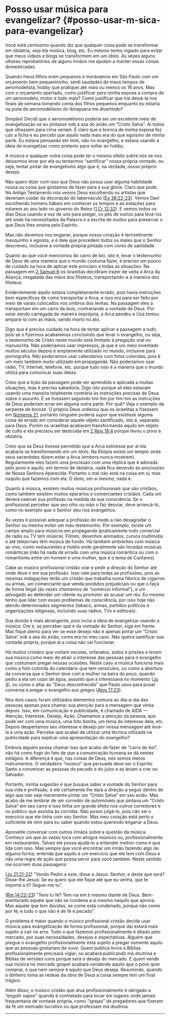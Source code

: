 # Posso usar música para evangelizar? {#posso-usar-m-sica-para-evangelizar}

Você está certíssimo quando diz que qualquer coisa pode se transformar em idolatria, seja ela música, blog, etc. Eu mesmo tenho vigiado para evitar que meus vídeos e blogs se transformem em um ídolo. Às vezes alguns olhares reprobatórios de alguns irmãos me ajudam a manter essas coisas domesticadas.

Quando meus filhos eram pequenos e morávamos em São Paulo com um orçamento bem pequenininho, senti saudades de meus tempos de aeromodelista, hobby que pratiquei até mais ou menos os 18 anos. Mas com o orçamento apertado, como justificar para minha esposa a compra de um aeromodelo, motor e tudo mais? Como justificar que iria deixá-la nos finais de semana tomando conta dos filhos pequenos enquanto eu estaria na pista de aeromodelismo do Ibirapuera me divertindo?

Simples! Decidi que o aeromodelismo poderia ser um excelente meio de evangelização se eu pintasse sob a asa do avião um “Cristo Salva”. Aí todos que olhassem para cima veriam. É claro que a bronca de minha esposa fez cair a ficha e eu percebi que aquilo nada mais era do que egoísmo de minha parte. Eu estava pensando em mim, não no evangelho, e estava usando a ideia de evangelizar como pretexto para voltar ao hobby.

A música e qualquer outra coisa pode ter o mesmo efeito sobre nós se nos deixarmos levar por ela ou tentarmos “santificar” nossa própria vontade, ou seja, tentar pintar de evangelismo algo que é, na verdade, nosso próprio desejo.

Não quero dizer com isso que Deus não possa usar alguma habilidade nossa ou coisa que gostamos de fazer para a sua glória. Claro que pode. No Antigo Testamento nós vemos Deus escolhendo os artistas que deveriam cuidar da decoração do tabernáculo ([Ex 38:22-23](http://bibliaonline.com.br/acf/ex/38/22-23)). Vemos Davi escolhendo homens hábeis em conhecer os tempos e as estações para estarem ao seu lado no governo do Reino ([1 Cr 12:32](http://bibliaonline.com.br/acf/1cr/12/32)). E vemos todos os dias Deus usando a voz de uns para pregar, os pés de outros para levá-los até onde há necessitados da Palavra e a escrita de muitos para preservar o que Deus lhes ensina pelo Espírito.

Mas não devemos nos enganar, porque nosso coração é terrivelmente mesquinho e egoísta, e é dele que procedem todos os males que o Senhor descreveu, inclusive a vontade própria pintada com cores de santidade.

Quanto ao que você mencionou do carro de boi, isto é, levar o testemunho de Deus de uma maneira que o mundo costuma fazer, é preciso um pouco de cuidado na hora de aplicar este princípio a todas as situações. Na passagem em [2 Samuel 6](http://bibliaonline.com.br/acf/2sm/6) os israelitas decidiram trazer de volta a Arca da Aliança, resgatada das mãos dos filisteus, transportando-a à maneira dos filisteus.

Evidentemente aquilo estava completamente errado, pois havia instruções bem específicas de como transportar a Arca, e isso era para ser feito por meio de varais colocados nos ombros dos levitas. Na passagem eles a transportam em um carro de bois, contrariando a vontade de Deus. Por estar sendo carregada de maneira imprópria, a Arca pendeu e Uzá tentou ampará-la com as mãos, sendo morto no ato.

Digo que é preciso cuidado na hora de tentar aplicar a passagem a tudo, pois se o fizermos acabaremos concluindo que levar o evangelho, ou seja, o testemunho de Cristo neste mundo está limitado à pregação oral ou manuscrita. Não poderíamos usar impressos, já que é um meio inventado muitos séculos depois e amplamente utilizado no mundo, inclusive para pornografia. Não poderíamos usar calendários com fotos coloridas, pois é um meio também muito utilizado em propaganda. Não poderíamos usar rádio, TV, Internet, telefone, etc. porque tudo isso é a maneira que o mundo utiliza para comunicar suas ideias.

Creio que a lição da passagem pode ser aprendida e aplicada a muitas situações, mas é preciso sabedoria. Digo isto porque ali eles estavam usando uma maneira totalmente contrária às instruções precisas de Deus sobre o assunto. E se tivessem seguindo tim-tim por tim-tim as instruções de Deus poderiam errar em alguma outra parte. Por quê? Veja o exemplo da serpente de bronze. O próprio Deus ordenou que os israelitas a fizessem em [Números 21](http://bibliaonline.com.br/acf/nm/21), portanto ninguém poderia supor que existisse alguma coisa de errado em considerar aquele objeto santificado, isto é, separado para Deus. Porém os israelitas acabaram transformando aquilo em objeto de culto e ela precisou ser destruída em [2 Reis 18:4](http://bibliaonline.com.br/acf/2rs/18/4) porque levou o povo à idolatria.

Creio que se Deus tivesse permitido que a Arca estivesse por aí ela acabaria se transformando em um ídolo. Na Etiópia existe um templo onde seus sacerdotes dizem estar a Arca (embora nunca mostrem). Regularmente eles fazem uma procissão com uma réplica que é adorada pelo povo e aquilo, em termos de idolatria, nada fica devendo às procissões de Nossa Senhora Aparecida. Portanto o mal não está na coisa em si, mas naquilo que fazemos com ela. O ídolo, em si mesmo, nada é.

Quanto à música, existem muitos músicos profissionais que são cristãos, como também existem muitos operários e comerciantes cristãos. Cada um deverá exercer sua profissão na medida da sua consciência. Se o profissional perceber que seu olho ou mão o faz desviar, deve arrancá-lo, como no exemplo que o Senhor deu nos evangelhos.

Às vezes é possível adequar a profissão de modo a não desagradar o Senhor ou mesmo evitar um mau testemunho. Por exemplo, existe um campo amplo para músicos em propaganda (praticamente todo comercial de rádio ou TV tem música). Filmes, desenhos animados, cursos multimídia e até telejornais têm música de fundo. Há também ambientes com música ao vivo, como restaurantes e hotéis onde geralmente são tocadas músicas românticas (não há nada de errado com uma música romântica ou com o romantismo entre um homem e uma mulher, que é o tema de Cantares).

Cabe ao músico profissional cristão orar e pedir a direção do Senhor até onde deve ir em sua profissão. Isso vale para todas as profissões, pois as mesmas indagações terão um cristão que trabalha numa fábrica de cigarros ou armas, um comerciante que venda produtos prejudiciais ou que o faça de forma ilegal (às vezes chamamos de “comércio informal”), e um advogado ao defender um cliente ou promotor ao acusar um réu. Eu mesmo tenho que lidar com esses problemas de consciência, por isso hoje não atendo determinados segmentos (tabaco, armas, partidos políticos e organizações religiosas, incluindo suas rádios, TVs e editoras).

Sua dúvida é mais abrangente, pois inclui a ideia de evangelizar usando a música. Ore e, se perceber que é da vontade do Senhor, siga em frente. Mas fique atento para ver se esse desejo não é apenas pintar um “Cristo Salva” sob a asa do avião, como era no meu caso. Não queira santificar sua vontade própria, porque aí a coisa não vai funcionar.

Há muitos cristãos que visitam escolas, orfanatos, asilos e prisões e levam sua música como meio de atrair o interesse das pessoas para o evangelho que costumam pregar nessas ocasiões. Neste caso a música funciona mais como a foto colorida do calendário que tem versículos, ou como a abertura da conversa que o Senhor teve com a mulher na beira do poço, quando pediu a ela um copo de água, assunto que a interessava no momento ([Jo 4](http://bibliaonline.com.br/acf/jo/4)), ou como o altar ao &quot;Deus desconhecido” que Paulo usou para puxar conversa e pregar o evangelho aos gregos ([Atos 17:23](http://bibliaonline.com.br/acf/atos/17/23)).

Nos dois casos foram utilizados elementos comuns ao dia-a-dia das pessoas apenas para chamar sua atenção para a mensagem que vinha depois. Isso, em comunicação e publicidade, é chamado de AIDA — Atenção, Interesse, Desejo, Ação. Chamamos a atenção da pessoa, que pode ser com uma música, uma foto bonita, um tema do interesse dela, etc. Depois despertamos seu interesse e desejo por nossa mensagem até levá-la a uma ação. Percebe que acabei de utilizar uma técnica utilizada na publicidade para explicar uma apresentação do evangelho?

Embora alguém possa chamar isso que acabo de fazer de “carro de boi”, não há como fugir do fato de que a comunicação humana se dá nestes estágios. A diferença é que, nas coisas de Deus, nós somos meros instrumentos. O verdadeiro “músico” que persuade deve ser o Espírito Santo a convencer as pessoas do pecado e do juízo e as levam a crer no Salvador.

Portanto, minha sugestão é que busque saber a vontade do Senhor para sua vida e profissão, e ele certamente lhe dará a direção a seguir dentro de algo que não seja meramente pintar um “Cristo Salva” em seu avião. Mas acabo de me lembrar de um corredor de automóveis que pintava um “Cristo Salva” em seu carro e isso tinha um grande efeito nos outros corredores e no público que assistia às corridas. Não posso julgá-lo, pois não sei o exercício que ele tinha com seu Senhor. Mas meu coração está perto o suficiente de mim para eu saber quando estou querendo enganar a Deus.

Aproveite conversar com outros irmãos sobre a questão da música. Conheço um que às vezes toca com amigos músicos ou, profissionalmente em restaurantes. Talvez ele possa ajudá-lo a entender melhor como é que lida com isso. Mas sempre que você encontrar um irmão fazendo algo de alguma forma, entenda que aquilo é um exercício que ele tem com Deus e não uma regra de ação que possa servir para você também. Neste sentido me ocorrem duas passagens:

([Jo 21:21-22](http://bibliaonline.com.br/acf/jo/21/21-22)) &quot;Vendo Pedro a este, disse a Jesus: Senhor, e deste que será? Disse-lhe Jesus: Se eu quero que ele fique até que eu venha, que te importa a ti? Segue-me tu”.

([Rm 14:22-23](http://bibliaonline.com.br/acf/rm/14/22-23)) &quot;Tens tu fé? Tem-na em ti mesmo diante de Deus. Bem-aventurado aquele que não se condena a si mesmo naquilo que aprova. Mas aquele que tem dúvidas, se come está condenado, porque não come por fé; e tudo o que não é de fé é pecado”.

O problema é maior quando o músico profissional cristão decide usar música para evangelização de forma profissional, porque daí estará mais sujeito a cair no erro. Tudo o que fazemos profissionalmente é ditado pelo mercado, por suas necessidades, desejos e expectativas. Alguém que pregue o evangelho profissionalmente está sujeito a pregar somente aquilo que as pessoas gostariam de ouvir. Quem publica livros e Bíblias profissionalmente precisará vigiar, ou acabará publicando má doutrina e Bíblias de versões ruins porque será o desejo do mercado. E quem vende sua música no mercado gospel acabará vendendo aquilo que o povo quer comprar, o que nem sempre é aquilo que Deus deseja. Resumindo, quando o dinheiro toma as rédeas da obra de Deus a coisa sempre tem um final trágico.

Além disso, o músico cristão que atua profissionalmente é obrigado a “engolir sapos” quando é contratado para tocar em lugares onde jamais frequentaria de vontade própria, como “igrejas” de pregadores que fizeram da fé um mercado lucrativo ou que professam má doutrina.

*****